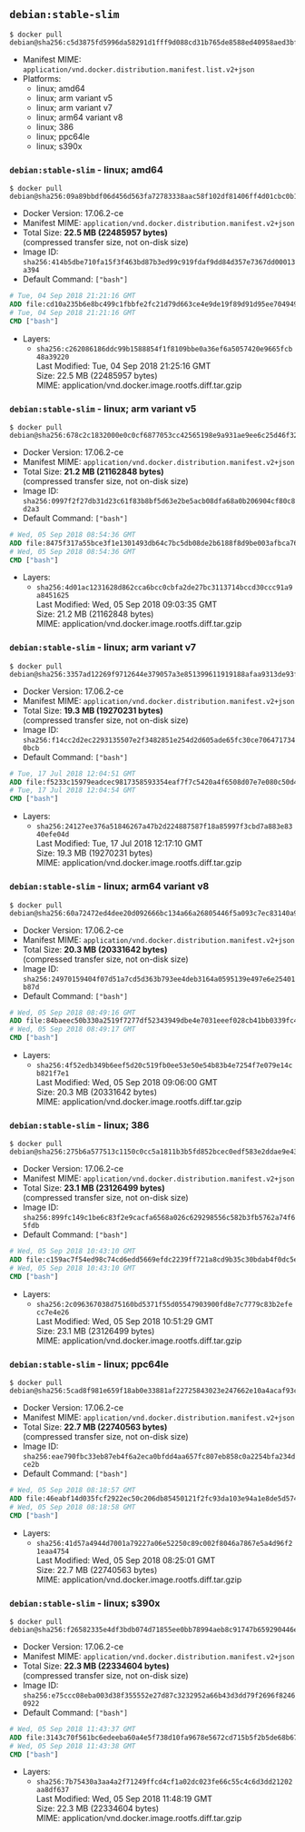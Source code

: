 ## `debian:stable-slim`

```console
$ docker pull debian@sha256:c5d3875fd5996da58291d1fff9d088cd31b765de8588ed40958aed3bfd868868
```

-	Manifest MIME: `application/vnd.docker.distribution.manifest.list.v2+json`
-	Platforms:
	-	linux; amd64
	-	linux; arm variant v5
	-	linux; arm variant v7
	-	linux; arm64 variant v8
	-	linux; 386
	-	linux; ppc64le
	-	linux; s390x

### `debian:stable-slim` - linux; amd64

```console
$ docker pull debian@sha256:09a89bbdf06d456d563fa72783338aac58f102df81406ff4d01cbc0b15dd8a56
```

-	Docker Version: 17.06.2-ce
-	Manifest MIME: `application/vnd.docker.distribution.manifest.v2+json`
-	Total Size: **22.5 MB (22485957 bytes)**  
	(compressed transfer size, not on-disk size)
-	Image ID: `sha256:414b5dbe710fa15f3f463bd87b3ed99c919fdaf9dd84d357e7367dd00013a394`
-	Default Command: `["bash"]`

```dockerfile
# Tue, 04 Sep 2018 21:21:16 GMT
ADD file:cd10a235b6e8bc499c1fbbfe2fc21d79d663ce4e9de19f89d91d95ee7049490c in / 
# Tue, 04 Sep 2018 21:21:16 GMT
CMD ["bash"]
```

-	Layers:
	-	`sha256:c262086186ddc99b1588854f1f8109bbe0a36ef6a5057420e9665fcb48a39220`  
		Last Modified: Tue, 04 Sep 2018 21:25:16 GMT  
		Size: 22.5 MB (22485957 bytes)  
		MIME: application/vnd.docker.image.rootfs.diff.tar.gzip

### `debian:stable-slim` - linux; arm variant v5

```console
$ docker pull debian@sha256:678c2c1832000e0c0cf6877053cc42565198e9a931ae9ee6c25d46f327fb24ec
```

-	Docker Version: 17.06.2-ce
-	Manifest MIME: `application/vnd.docker.distribution.manifest.v2+json`
-	Total Size: **21.2 MB (21162848 bytes)**  
	(compressed transfer size, not on-disk size)
-	Image ID: `sha256:0997f2f27db31d23c61f83b8bf5d63e2be5acb08dfa68a0b206904cf80c8d2a3`
-	Default Command: `["bash"]`

```dockerfile
# Wed, 05 Sep 2018 08:54:36 GMT
ADD file:8475f317a55bce3f1e1301493db64c7bc5db08de2b6188f8d9be003afbca7616 in / 
# Wed, 05 Sep 2018 08:54:36 GMT
CMD ["bash"]
```

-	Layers:
	-	`sha256:4d01ac1231628d862cca6bcc0cbfa2de27bc3113714bccd30ccc91a9a8451625`  
		Last Modified: Wed, 05 Sep 2018 09:03:35 GMT  
		Size: 21.2 MB (21162848 bytes)  
		MIME: application/vnd.docker.image.rootfs.diff.tar.gzip

### `debian:stable-slim` - linux; arm variant v7

```console
$ docker pull debian@sha256:3357ad12269f9712644e379057a3e851399611919188afaa9313de93f4553b31
```

-	Docker Version: 17.06.2-ce
-	Manifest MIME: `application/vnd.docker.distribution.manifest.v2+json`
-	Total Size: **19.3 MB (19270231 bytes)**  
	(compressed transfer size, not on-disk size)
-	Image ID: `sha256:f14cc2d2ec2293135507e2f3482851e254d2d605ade65fc30ce7064717340bcb`
-	Default Command: `["bash"]`

```dockerfile
# Tue, 17 Jul 2018 12:04:51 GMT
ADD file:f5233c15979eadcec9817358593354eaf7f7c5420a4f6508d07e7e080c50d4f8 in / 
# Tue, 17 Jul 2018 12:04:54 GMT
CMD ["bash"]
```

-	Layers:
	-	`sha256:24127ee376a51846267a47b2d224887587f18a85997f3cbd7a883e8340efe04d`  
		Last Modified: Tue, 17 Jul 2018 12:17:10 GMT  
		Size: 19.3 MB (19270231 bytes)  
		MIME: application/vnd.docker.image.rootfs.diff.tar.gzip

### `debian:stable-slim` - linux; arm64 variant v8

```console
$ docker pull debian@sha256:60a72472ed4dee20d092666bc134a66a26805446f5a093c7ec83140a9b4fd104
```

-	Docker Version: 17.06.2-ce
-	Manifest MIME: `application/vnd.docker.distribution.manifest.v2+json`
-	Total Size: **20.3 MB (20331642 bytes)**  
	(compressed transfer size, not on-disk size)
-	Image ID: `sha256:24970159404f07d51a7cd5d363b793ee4deb3164a0595139e497e6e25401b87d`
-	Default Command: `["bash"]`

```dockerfile
# Wed, 05 Sep 2018 08:49:16 GMT
ADD file:84baeec50b330a2519f7277df52343949dbe4e7031eeef028cb41bb0339fc4a2 in / 
# Wed, 05 Sep 2018 08:49:17 GMT
CMD ["bash"]
```

-	Layers:
	-	`sha256:4f52edb349b6eef5d20c519fb0ee53e50e54b83b4e7254f7e079e14cb821f7e1`  
		Last Modified: Wed, 05 Sep 2018 09:06:00 GMT  
		Size: 20.3 MB (20331642 bytes)  
		MIME: application/vnd.docker.image.rootfs.diff.tar.gzip

### `debian:stable-slim` - linux; 386

```console
$ docker pull debian@sha256:275b6a577513c1150c0cc5a1811b3b5fd852bcec0edf583e2ddae9e43ee18017
```

-	Docker Version: 17.06.2-ce
-	Manifest MIME: `application/vnd.docker.distribution.manifest.v2+json`
-	Total Size: **23.1 MB (23126499 bytes)**  
	(compressed transfer size, not on-disk size)
-	Image ID: `sha256:899fc149c1be6c83f2e9cacfa6568a026c629298556c582b3fb5762a74f65fdb`
-	Default Command: `["bash"]`

```dockerfile
# Wed, 05 Sep 2018 10:43:10 GMT
ADD file:c159ac7f54ed98c74cd6edd5669efdc2239ff721a8cd9b35c30bdab4f0dc5e82 in / 
# Wed, 05 Sep 2018 10:43:10 GMT
CMD ["bash"]
```

-	Layers:
	-	`sha256:2c096367038d75160bd5371f55d05547903900fd8e7c7779c83b2efecc7e4e26`  
		Last Modified: Wed, 05 Sep 2018 10:51:29 GMT  
		Size: 23.1 MB (23126499 bytes)  
		MIME: application/vnd.docker.image.rootfs.diff.tar.gzip

### `debian:stable-slim` - linux; ppc64le

```console
$ docker pull debian@sha256:5cad8f981e659f18ab0e33881af22725843023e247662e10a4acaf93c2fe0fb5
```

-	Docker Version: 17.06.2-ce
-	Manifest MIME: `application/vnd.docker.distribution.manifest.v2+json`
-	Total Size: **22.7 MB (22740563 bytes)**  
	(compressed transfer size, not on-disk size)
-	Image ID: `sha256:eae790fbc33eb87eb4f6a2eca0bfdd4aa657fc807eb858c0a2254bfa234dce2b`
-	Default Command: `["bash"]`

```dockerfile
# Wed, 05 Sep 2018 08:18:57 GMT
ADD file:46eabf14d035fcf2922ec50c206db85450121f2fc93da103e94a1e8de5d57487 in / 
# Wed, 05 Sep 2018 08:18:58 GMT
CMD ["bash"]
```

-	Layers:
	-	`sha256:41d57a4944d7001a79227a06e52250c89c002f8046a7867e5a4d96f21eaa4754`  
		Last Modified: Wed, 05 Sep 2018 08:25:01 GMT  
		Size: 22.7 MB (22740563 bytes)  
		MIME: application/vnd.docker.image.rootfs.diff.tar.gzip

### `debian:stable-slim` - linux; s390x

```console
$ docker pull debian@sha256:f26582335e4df3bdb074d71855ee0bb78994aeb8c91747b659290446e5ca8831
```

-	Docker Version: 17.06.2-ce
-	Manifest MIME: `application/vnd.docker.distribution.manifest.v2+json`
-	Total Size: **22.3 MB (22334604 bytes)**  
	(compressed transfer size, not on-disk size)
-	Image ID: `sha256:e75ccc08eba003d38f355552e27d87c3232952a66b43d3dd79f2696f82460922`
-	Default Command: `["bash"]`

```dockerfile
# Wed, 05 Sep 2018 11:43:37 GMT
ADD file:3143c70f561bc6edeeba60a4e5f738d10fa9678e5672cd715b5f2b5de68b6742 in / 
# Wed, 05 Sep 2018 11:43:38 GMT
CMD ["bash"]
```

-	Layers:
	-	`sha256:7b75430a3aa4a2f71249ffcd4cf1a02dc023fe66c55c4c6d3dd21202aa8df637`  
		Last Modified: Wed, 05 Sep 2018 11:48:19 GMT  
		Size: 22.3 MB (22334604 bytes)  
		MIME: application/vnd.docker.image.rootfs.diff.tar.gzip

